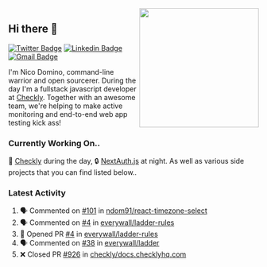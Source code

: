 <img align="right" src="https://user-images.githubusercontent.com/7415984/172472491-91b16eac-fa22-4ecf-92df-d687139fd1f9.gif" width="240" />

## Hi there 👋

[![Twitter Badge](https://img.shields.io/badge/-@ndom91-1ca0f1?style=flat-square&labelColor=1ca0f1&logo=twitter&logoColor=white&link=https://twitter.com/ndom91)](https://twitter.com/ndom91) [![Linkedin Badge](https://img.shields.io/badge/-ndom91-blue?style=flat-square&logo=Linkedin&logoColor=white&link=https://www.linkedin.com/in/ndom91/)](https://www.linkedin.com/in/ndom91/) [![Gmail Badge](https://img.shields.io/badge/-yo@ndo.dev-c14438?style=flat-square&logo=mail.ru&logoColor=white&link=mailto:yo@ndo.dev)](mailto:yo@ndo.dev)

I'm Nico Domino, command-line warrior and open sourcerer. During the day I'm a fullstack javascript developer at [Checkly](https://checklyhq.com). Together with an awesome team, we're helping to make active monitoring and end-to-end web app testing kick ass!

### Currently Working On..

🦝 [Checkly](https://checklyhq.com) during the day, 🔒 [NextAuth.js](https://github.com/nextauthjs/next-auth) at night. As well as various side projects that you can find listed below..

<!--START_SECTION_PROFILE_VIEWS:readme-info-->
<!--END_SECTION_PROFILE_VIEWS:readme-info-->

<!--START_SECTION_DAILY_COMMIT:readme-info-->
<!--END_SECTION_DAILY_COMMIT:readme-info-->

<!--START_SECTION_WEEKLY_COMMIT:readme-info-->
<!--END_SECTION_WEEKLY_COMMIT:readme-info-->

### Latest Activity

<!--START_SECTION:activity-->
1. 🗣 Commented on [#101](https://github.com/ndom91/react-timezone-select/issues/101#issuecomment-1832354347) in [ndom91/react-timezone-select](https://github.com/ndom91/react-timezone-select)
2. 🗣 Commented on [#4](https://github.com/everywall/ladder-rules/pull/4#issuecomment-1830688581) in [everywall/ladder-rules](https://github.com/everywall/ladder-rules)
3. 💪 Opened PR [#4](https://github.com/everywall/ladder-rules/pull/4) in [everywall/ladder-rules](https://github.com/everywall/ladder-rules)
4. 🗣 Commented on [#38](https://github.com/everywall/ladder/issues/38#issuecomment-1829573309) in [everywall/ladder](https://github.com/everywall/ladder)
5. ❌ Closed PR [#926](https://github.com/checkly/docs.checklyhq.com/pull/926) in [checkly/docs.checklyhq.com](https://github.com/checkly/docs.checklyhq.com)
<!--END_SECTION:activity-->
